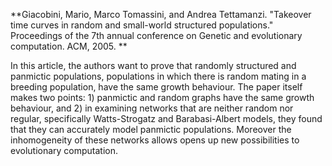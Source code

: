 **Giacobini, Mario, Marco Tomassini, and Andrea Tettamanzi. "Takeover time curves in random and small-world structured populations." Proceedings of the 7th annual conference on Genetic and evolutionary computation. ACM, 2005. **

In this article, the authors want to prove that randomly structured and panmictic populations, populations in which there is random mating in a breeding population, have the same growth behaviour. The paper itself makes two points: 1) panmictic and random graphs have the same growth behaviour, and 2) in examining networks that are neither random nor regular, specifically Watts-Strogatz and Barabasi-Albert models, they found that they can accurately model panmictic populations. Moreover the inhomogeneity of these networks allows opens up new possibilities to evolutionary computation.
